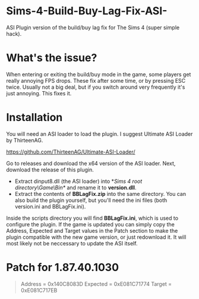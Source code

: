 # Sims-4-Build-Buy-Lag-Fix-ASI-
ASI Plugin version of the build/buy lag fix for The Sims 4 (super simple hack).

# What's the issue?
When entering or exiting the build/buy mode in the game, some players get really annoying FPS drops. These fix after some time, or by pressing ESC twice. Usually not a big deal, but if you switch around very frequently it's just annoying. This fixes it.

# Installation
You will need an ASI loader to load the plugin. I suggest Ultimate ASI Loader by ThirteenAG.

https://github.com/ThirteenAG/Ultimate-ASI-Loader/

Go to releases and download the x64 version of the ASI loader.
Next, download the release of this plugin.

- Extract dinput8.dll (the ASI loader) into **Sims 4 root directory\Game\Bin\** and rename it to **version.dll**.
- Extract the contents of **BBLagFix.zip** into the same directory. You can also build the plugin yourself, but you'll need the ini files (both version.ini and BBLagFix.ini).

Inside the scripts directory you will find **BBLagFix.ini**, which is used to configure the plugin.
If the game is updated you can simply copy the Address, Expected and Target values in the Patch section to make the plugin compatible with the new game version, or just redownload it. It will most likely not be neccessary to update the ASI itself.

# Patch for 1.87.40.1030
> Address = 0x140C8083D
> Expected = 0xE081C71774
> Target = 0xE081C717EB
